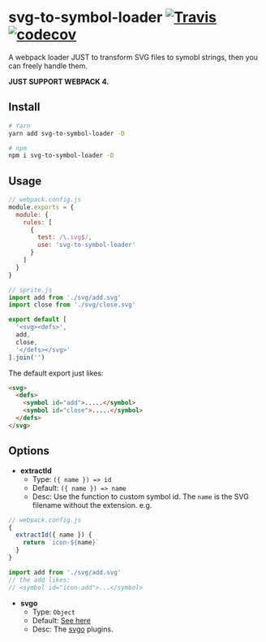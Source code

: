 # svg-to-symbol-loader [![Travis](https://travis-ci.org/fjc0k/svg-to-symbol-loader.svg?branch=master)](https://travis-ci.org/fjc0k/svg-to-symbol-loader) [![codecov](https://codecov.io/gh/fjc0k/svg-to-symbol-loader/branch/master/graph/badge.svg)](https://codecov.io/gh/fjc0k/svg-to-symbol-loader)

A webpack loader JUST to transform SVG files to symobl strings, then you can freely handle them.

__JUST SUPPORT WEBPACK 4.__

## Install

```bash
# Yarn
yarn add svg-to-symbol-loader -D

# npm
npm i svg-to-symbol-loader -D
```

## Usage

```js
// webpack.config.js
module.exports = {
  module: {
    rules: [
      {
        test: /\.svg$/,
        use: 'svg-to-symbol-loader'
      }
    ]
  }
}
```

```js
// sprite.js
import add from './svg/add.svg'
import close from './svg/close.svg'

export default [
  '<svg><defs>',
  add,
  close,
  '</defs></svg>'
].join('')
```

The default export just likes:

```html
<svg>
  <defs>
    <symbol id="add">.....</symbol>
    <symbol id="close">.....</symbol>
  </defs>
</svg>
```

## Options

- __extractId__
  - Type: `({ name }) => id`
  - Default: `({ name }) => name`
  - Desc: Use the function to custom symbol id. The `name` is the SVG filename without the extension. e.g.

```js
// webpack.config.js
{
  extractId({ name }) {
    return `icon-${name}`
  }
}
```

```js
import add from './svg/add.svg'
// the add likes:
// <symbol id="icon-add">...</symbol>
```

- __svgo__
  - Type: `Object`
  - Default: [See here](./src/defaultSVGOOptions.js)
  - Desc: The [svgo](https://github.com/svg/svgo) plugins.

